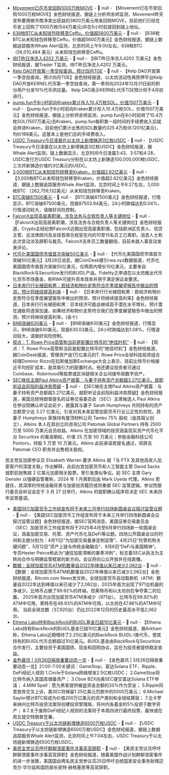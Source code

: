 - [Movement已在币安回购1000万枚MOVE](https://x.com/EmberCN/status/1904701064995377237) - 📰 null - 【Movement已在币安回购1000万枚MOVE】金色财经报道，据链上分析师余烬监测，Movement昨天宣布要用做市商净卖出获益的3800万美元用来回购MOVE，目前他们已经在币安上回购了1000万枚(544万美元)并在5小时前提回到链上地址。
- [638枚BTC从未知钱包转移至Ceffu，价值超5600万美元](https://x.com/whale_alert/status/1904699918293336312) - 📰 null - 【638枚BTC从未知钱包转移至Ceffu，价值超5600万美元】金色财经报道，据链上数据追踪服务Whale Alert监测，北京时间上午9:00左右，638枚BTC （56,010,484 美元）从未知钱包转移至Ceffu。
- [IBIT昨日净流入4202 万美元](https://x.com/thepfund/status/1904698242857918822) - 📰 null - 【IBIT昨日净流入4202 万美元】金色财经报道，据Trader T监测，IBIT昨日净流入4202 万美元。
- [Kelp DAO开放第一季空投查询，预计四月TGE](https://x.com/KelpDAO/status/1904570837845630993) - 📰 null - 【Kelp DAO开放第一季空投查询，预计四月TGE】金色财经报道，以太坊流动性再质押平台Kelp DAO开放KERNEL代币第一季空投查询，第一季将向2024年12月31日前的积分用户分发10%代币供应量。 
Kelp DAO表示KERNEL代币TGE预计将于4月初进行。
- [pump.fun于8小时前向Kraken累计存入10.4万枚SOL，价值1507万美元](https://x.com/EmberCN/status/1904695499464348026) - 📰 null - 【pump.fun于8小时前向Kraken累计存入10.4万枚SOL，价值1507万美元】金色财经报道，据链上分析师余烬监测，pump.fun在8小时前转了10.4万枚SOL(1507万美元)去Kraken。pump.fun每积累一段时间的手续费收入后就会转进Kraken，目前他们累计出售的SOL数量约325.4万枚(6.1201亿美元)，均价188美元。这基本上是他们总的手续费收入。
- [USDC Treasury今日凌晨在以太坊上新增铸造3亿枚USDC]() - 📰 null - 【USDC Treasury今日凌晨在以太坊上新增铸造3亿枚USDC】金色财经报道，据Whale Alert监测，链上数据显示，北京时间今日凌晨3:43、3:57和4:28，USDC发行方USDC Treasury分别在以太坊上新铸造100,000,000枚USDC，三次共新铸造价值约3亿美元的USDC。
- [3,000枚BTC从未知钱包转移至Kraken，价值超2.62亿美元](https://x.com/whale_alert/status/1904691571536122102) - 📰 null - 【3,000枚BTC从未知钱包转移至Kraken，价值超2.62亿美元】金色财经报道，据链上数据追踪服务Whale Alert监测，北京时间上午8:27左右，3,000枚BTC （262,759,132美元）从未知钱包转移至Kraken。
- [BTC突破87500美元]() - 📰 null - 【BTC突破87500美元】金色财经报道，行情显示，BTC突破87500美元，现报87503.94美元，24小时跌幅达到0.04%，行情波动较大，请做好风险控制。
- [FalconX出现高层离职潮，涉及法务与合规负责人等关键岗位](https://www.coindesk.com/business/2025/03/25/crypto-prime-broker-falconx-suffers-staff-exodus-including-european-and-compliance-chiefs?utm_campaign=coindesk_main&utm_source=twitter&utm_medium=social&utm_term=organic&utm_content=editorial) - 📰 null - 【FalconX出现高层离职潮，涉及法务与合规负责人等关键岗位】金色财经报道，Crypto主经纪商FalconX近期出现高层离职潮，包括欧洲区负责人、信贷主管、总法律顾问及全球首席合规官在内的10至15名员工已离职。消息人士称此次变动涉及辞职与裁员。FalconX去年员工数量翻倍，目前未就人事变动发表评论。
- [代币化美国国债市值首次突破50亿美元](https://www.coindesk.com/markets/2025/03/25/tokenized-treasuries-hit-usd5b-milestone-as-fidelity-investments-touts-rwa-potential-as-collateral?utm_source=twitter&utm_campaign=coindesk_main&utm_medium=social&utm_term=organic&utm_content=editorial) - 📰 null - 【代币化美国国债市值首次突破50亿美元】3月26日消息，据CoinDesk援引rwa.xyz数据报道，代币化美国国债市值首次突破50亿美元，仅两周内增长10亿美元，主要来自BlackRock与Securitize发行的BUIDL产品。Fidelity正申请在以太坊推出代币化货币市场基金，称RWA可提升资本效率并用于满足保证金要求。
- [日本央行行长植田和男：若经济和物价走势符合在季度展望报告中做出的预测，预计将继续提高利率]() - 📰 null - 【日本央行行长植田和男：若经济和物价走势符合在季度展望报告中做出的预测，预计将继续提高利率】金色财经报道，日本央行行长植田和男：日本经济可能会继续高于潜在水平增长，预计潜在通胀将逐渐加速，如果经济和物价走势符合我们在季度展望报告中做出的预测，预计将继续提高利率。(金十)
- [BNB突破630美元]() - 📰 null - 【BNB突破630美元】金色财经报道，行情显示，BNB突破630美元，现报630.03美元，24小时跌幅达到1.08%，行情波动较大，请做好风险控制。
- [观点：T. Rowe Price高管称当前是配置比特币的“绝佳时机”](https://www.coindesk.com/business/2025/03/25/now-is-really-good-time-to-buy-bitcoin-says-trillion-dollar-investment-manager) - 📰 null - 【观点：T. Rowe Price高管称当前是配置比特币的“绝佳时机”】金色财经报道，据CoinDesk报道，管理资产逾1万亿美元的T. Rowe Price全球科技投资组合经理Dominic Rizzo在拉斯维加斯Exchange大会上表示，目前比特币价格接近平均挖矿成本，是具吸引力的配置时点。他还建议投资者可通过Coinbase、Robinhood等股票或区块链相关企业间接布局数字资产。
- [SEC候任主席Paul Atkins资产披露：与妻子持有资产总额超3.27亿美元，就职听证会前陷利益冲突质疑](https://cointelegraph.com/news/paul-atkins-sec-hearing-financial-disclosure-wife) - 📰 null - 【SEC候任主席Paul Atkins资产披露：与妻子持有资产总额超3.27亿美元，就职听证会前陷利益冲突质疑】金色财经报道，美国总统特朗普提名的证券交易委员会（SEC）主席候选人 Paul Atkins 在参议院确认听证会前夕，披露其与妻子 Sarah Humphreys 共同持有的资产总额至少达 3.27 亿美元，引发对其未来监管加密货币行业公正性的担忧。其妻子 Humphreys 家族持有屋顶材料公司 Tamko 75% 股权（由其祖父创立），Atkins 本人在其创立的咨询公司 Patomak Global Partners 持有 2500 万至 5000 万美元会员权益。Atkins 在加密领域的投资涵盖现实资产代币化平台 Securitize 的看涨期权，价值 25 万至 50 万美元；参股金融科技公司 Pontoro，持股 5 万至 10 万美元。Atkins 此前承诺若提名通过，将辞去 Patomak CEO 职务并出售相关股权。 
 
 
 
民主党反加密参议员 Elizabeth Warren 要求 Atkins 就「与 FTX 及其他高收入加密客户的深度关联」作出解释，此前白宫加密货币和人工智能主管 David Sacks 就职前抛售超 2 亿美元加密相关股票，曾引发类似争议。前 SEC 主席 Gary Gensler 以强硬监管著称，2024 年 1 月离职后由 Mark Uyeda 代理。Atkins 若就任，其深厚的传统金融背景与加密投资履历或将重塑 SEC 监管逻辑。参议院银行委员会听证会定于 3 月 27 日举行，Atkins 的就职确认程序将决定 SEC 未来四年监管基调。
- [美国SEC加密货币工作组宣布将于未来三月举行四场新圆桌会议探讨监管议题](https://www.sec.gov/newsroom/press-releases/2025-57) - 📰 null - 【美国SEC加密货币工作组宣布将于未来三月举行四场新圆桌会议探讨监管议题】金色财经报道，据SEC官网消息，美国证券交易委员会（SEC）加密货币工作组宣布将于2025年4月至6月举行四场新一轮圆桌会议，涵盖加密交易、托管、资产代币化及DeFi等议题。四场公开圆桌会议的时间和主题分别为：4月11日“为加密交易量身定制监管”、4月25日“托管机构关键问题”、5月12日“资产上链与传统金融融合”、6月6日“DeFi与美国精神”。 
专员Hester Peirce称此为“通往加密清晰的春季冲刺”，标志着SEC从执法为主转向合作与明确监管框架的新方向。会议将向公众开放并在线直播。
- [数据：全球加密货币ATM机数量自2022年峰值以来已减少2,062台](https://x.com/BTCTN/status/1904675323720974629) - 📰 null - 【数据：全球加密货币ATM机数量自2022年峰值以来已减少2,062台】金色财经报道，Bitcoin.com News发文称，全球加密货币自动取款机（ATM）数量自2022年达到峰值以来已减少了2,062台，2025年首次出现了971台机器的净减少。比特币占据了99.92%的终端，而莱特币和以太坊则在争夺第二的位置。 
2025年首次出现加密货币ATM净减少（971台）。 
比特币在99.92%的ATM中可用，莱特币在48.93%的ATM中可用，以太坊在47.86%的ATM中可用。 
当前全球总数（37,920台）仍比2022年12月的历史最高水平低2,062台。
- [Ethena Labs持有BlackRock的BUIDL基金已超10亿美元](https://x.com/arkham/status/1904625168510595296) - 📰 null - 【Ethena Labs持有BlackRock的BUIDL基金已超10亿美元】金色财经报道，据Arkham称，Ethena Labs近期增持了2.25亿美元的BlackRock BUIDL-I类代币，使其持有的BUIDL代币总额超过10亿美元。BUIDL基金由BlackRock与Securitize合作发行，主要投资于美国国债、现金和回购协议，旨在为投资者提供稳定收益。
- [金色晨讯 | 3月26日隔夜重要动态一览]() - 📰 null - 【金色晨讯 | 3月26日隔夜重要动态一览】21:00-7:00关键词：GameStop、富达Solana ETF、Ripple、DeFi经纪人规则 
1.Circle于Solana网络增发2.5亿枚USDC； 
2.GameStop将比特币纳入其国库储备资产； 
3.Cboe BZX向美SEC提交富达Solana ETF申请； 
4.MIM Spell：愿为黑客提供被盗资金总额的20%作为赏金； 
5.Ripple同意放弃交叉上诉，美SEC将保留1.25亿美元罚款中的5000万美元； 
6.Michael Saylor预计BTC将成为价值200万亿美元的资产类别和全球结算层； 
7.北卡罗来纳州比特币投资法案将创建投资管理局，将州内各基金的5%投资于数字资产； 
8.7.关于废除DeFi经纪人规则的法案将于本周四进行最终投票，最快或在周五提交特朗普签署。
- [USDC Treasury于以太坊链新增铸造6500万枚USDC](https://x.com/whale_alert/status/1904670860067111176) - 📰 null - 【USDC Treasury于以太坊链新增铸造6500万枚USDC】金色财经报道，据链上数据追踪服务Whale Alert监测，北京时间上午7:04左右，USDC Treasury于以太坊链新增铸造6500万枚USDC。
- [美民主党议员呼吁群聊泄密事件涉事高官辞职](https://flash.jin10.com/detail/20250326032849074800) - 📰 null - 【美民主党议员呼吁群聊泄密事件涉事高官辞职】金色财经报道，随着美国作战计划群聊泄密事件的进一步发酵，美国国会两名民主党参议员25日呼吁总统国家安全事务助理迈克尔·华尔兹和国防部长皮特·赫格塞思等高官辞职。
